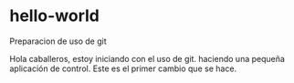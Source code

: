 # hello-world
Preparacion de uso de git

Hola caballeros, estoy iniciando con el uso de git. haciendo una pequeña aplicación de control.
Este es el primer cambio que se hace.
